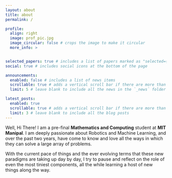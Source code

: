 ```yaml
---
layout: about
title: about
permalink: /

profile:
  align: right
  image: prof_pic.jpg
  image_circular: false # crops the image to make it circular
  more_info: >


selected_papers: true # includes a list of papers marked as "selected={true}"
social: true # includes social icons at the bottom of the page

announcements:
  enabled: false # includes a list of news items
  scrollable: true # adds a vertical scroll bar if there are more than 3 news items
  limit: 5 # leave blank to include all the news in the `_news` folder

latest_posts:
  enabled: true
  scrollable: true # adds a vertical scroll bar if there are more than 3 new posts items
  limit: 3 # leave blank to include all the blog posts
---
```


Well, Hi There! I am a pre-final **Mathematics and Computing** student at **MIT Manipal**. I am deeply passionate about Robotics and Machine Learning, and over the past two years, have come to know and love all the ways in which they can solve a large array of problems.

With the current pace of things and the ever evolving terms that these new paradigms are taking up day by day, I try to pause and reflect on the role of even the most tiniest components, all the while learning a host of new things along the way.



